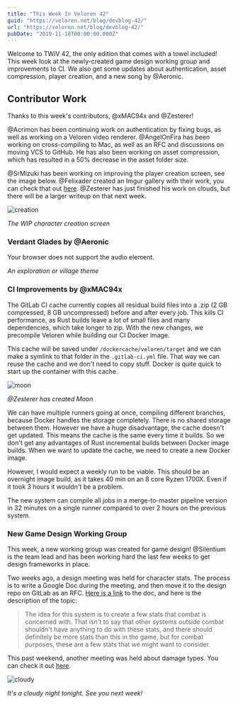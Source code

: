```yaml
---
title: "This Week In Veloren 42"
guid: "https://veloren.net/blog/devblog-42/"
url: "https://veloren.net/blog/devblog-42/"
pubDate: "2019-11-18T00:00:00.000Z"
---
```


Welcome to TWiV 42, the only edition that comes with a towel included! This week look at the newly-created game design working group and improvements to CI. We also get some updates about authentication, asset compression, player creation, and a new song by @Aeronic.

Contributor Work
----------------

Thanks to this week's contributors, @xMAC94x and @Zesterer!

@Acrimon has been continuing work on authentication by fixing bugs, as well as working on a Veloren video renderer. @AngelOnFira has been working on cross-compiling to Mac, as well as an RFC and discussions on moving VCS to GitHub. He has also been working on asset compression, which has resulted in a 50% decrease in the asset folder size.

@SrMizuki has been working on improving the player creation screen, see the image below. @Felixader created an Imgur gallery with their work, you can check that out [here](https://imgur.com/a/UK3fplV). @Zesterer has just finished his work on clouds, but there will be a larger writeup on that next week.

![creation](https://s3.eu-central-2.wasabisys.com/veloren-blog/cdn/597826574095613962/645973106032377856/unknown.png)

_The WIP character creation screen_

### Verdant Glades by @Aeronic

 Your browser does not support the audio element.

_An exploration or village theme_

### CI Improvements by @xMAC94x

The GitLab CI cache currently copies all residual build files into a .zip (2 GB compressed, 8 GB uncompressed) before and after every job. This kills CI performance, as Rust builds leave a lot of small files and many dependencies, which take longer to zip. With the new changes, we precompile Veloren while building our CI Docker image.

This cache will be saved under `/dockercache/veloren/target` and we can make a symlink to that folder in the `.gitlab-ci.yml` file. That way we can reuse the cache and we don't need to copy stuff. Docker is quite quick to start up the container with this cache.

![moon](https://s3.eu-central-2.wasabisys.com/veloren-blog/cdn/597826574095613962/644579675741356042/unknown.png)

_@Zesterer has created Moon_

We can have multiple runners going at once, compiling different branches, because Docker handles the storage completely. There is no shared storage between them. However we have a huge disadvantage, the cache doesn't get updated. This means the cache is the same every time it builds. So we don't get any advantages of Rust incremental builds between Docker image builds. When we want to update the cache, we need to create a new Docker image.

However, I would expect a weekly run to be viable. This should be an overnight image build, as it takes 40 min on an 8 core Ryzen 1700X. Even if it took 3 hours it wouldn't be a problem.

The new system can compile all jobs in a merge-to-master pipeline version in 32 minutes on a single runner compared to over 2 hours on the previous system.

### New Game Design Working Group

This week, a new working group was created for game design! @Silentium is the team lead and has been working hard the last few weeks to get design frameworks in place.

Two weeks ago, a design meeting was held for character stats. The process is to write a Google Doc during the meeting, and then move it to the design repo on GitLab as an RFC. [Here is a link](https://docs.google.com/document/d/1_vy-UEngZTrYHHIwF3ZMGecInEi0o334mclksvObO10/edit?usp=drivesdk) to the doc, and here is the description of the topic:

> The idea for this system is to create a few stats that combat is concerned with. That isn't to say that other systems outside combat shouldn't have anything to do with these stats, and there should definitely be more stats than this in the game, but for combat purposes, these are a few stats that we might want to consider.

This past weekend, another meeting was held about damage types. You can check it out [here](https://docs.google.com/document/d/1g0kIr_hyo-b7WJFb-pxc5R4MU7Ns_Coxz6I29EL4qTo/edit).

![cloudy](https://s3.eu-central-2.wasabisys.com/veloren-blog/cdn/634860358623821835/646104765884923925/bg_main.png)

_It's a cloudy night tonight. See you next week!_